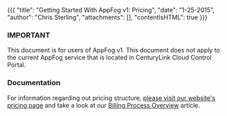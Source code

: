 {{{
  "title": "Getting Started With AppFog v1: Pricing",
  "date": "1-25-2015",
  "author": "Chris Sterling",
  "attachments": [],
  "contentIsHTML": true
}}}

### IMPORTANT

This document is for users of AppFog v1. This document does not apply to the current AppFog service that is located in CenturyLink Cloud Control Portal.

### Documentation

<p>For information regarding out pricing structure, <a href="https://www.appfog.com/pricing/">please visit our website's pricing page</a> and take a look at our <a href="billing-process-overview.md">Billing Process Overview</a> article.</p>

